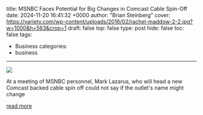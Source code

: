 title: MSNBC Faces Potential for Big Changes in Comcast Cable Spin-Off
date: 2024-11-20 16:41:32 +0000
author: "Brian Steinberg"
cover: https://variety.com/wp-content/uploads/2016/02/rachel-maddow-2-2.jpg?w=1000&h=563&crop=1
draft: false
top: false
type: post
hide: false
toc: false
tags:
  - Business
categories:
  - business
---

![](https://variety.com/wp-content/uploads/2016/02/rachel-maddow-2-2.jpg?w=1000&h=563&crop=1)

At a meeting of MSNBC personnel, Mark Lazarus, who will head a new Comcast backed cable spin off could not say if the outlet's name might change

[read more](https://variety.com/2024/tv/news/msnbc-faces-big-changes-comcast-cable-spin-off-rachel-maddow-mark-lazarus-1236215502/)
